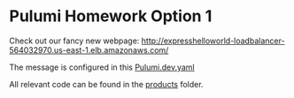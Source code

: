 # Pulumi Homework Option 1

Check out our fancy new webpage:
http://expresshelloworld-loadbalancer-564032970.us-east-1.elb.amazonaws.com/

The message is configured in this [Pulumi.dev.yaml](products/ecs-deployment/Pulumi.dev.yaml)

All relevant code can be found in the [products](products) folder.
